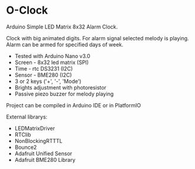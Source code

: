 # O-Clock
Arduino Simple LED Matrix 8x32 Alarm Clock.

Clock with big animated digits.
For alarm signal selected melody is playing.
Alarm can be armed for specified days of week.

 - Tested with Arduino Nano v3.0
 - Screen - 8x32 led matrix (SPI)
 - Time - rtc DS3231 (I2C)
 - Sensor - BME280 (I2C)
 - 3 or 2 keys ('+', '-', 'Mode')
 - Brights adjustment with photoresistor
 - Passive piezo buzzer for melody playing

Project can be compiled in Arduino IDE or in PlatformIO

External librarys:
 - LEDMatrixDriver
 - RTClib
 - NonBlockingRTTTL
 - Bounce2
 - Adafruit Unified Sensor
 - Adafruit BME280 Library